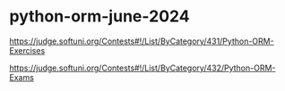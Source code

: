 # python-orm-june-2024

https://judge.softuni.org/Contests#!/List/ByCategory/431/Python-ORM-Exercises

https://judge.softuni.org/Contests#!/List/ByCategory/432/Python-ORM-Exams
